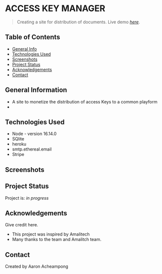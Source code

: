 # ACCESS KEY MANAGER
> Creating a site for distribution of documents.
> Live demo [_here_](https://accesskeymanager.herokuapp.com/). <!-- If you have the project hosted somewhere, include the link here. -->

## Table of Contents
* [General Info](#general-information)
* [Technologies Used](#technologies-used)
* [Screenshots](#screenshots)
* [Project Status](#project-status)
* [Acknowledgements](#acknowledgements)
* [Contact](#contact)


## General Information
- A site to monetize the distribution of access Keys to a common playform
- 
<!-- You don't have to answer all the questions - just the ones relevant to your project. -->


## Technologies Used
- Node - version 16.14.0
- SQlite 
- heroku
- smtp.ethereal.email
- Stripe



## Screenshots
<!-- ![Example screenshot](./img/screenshot.png) -->
<!-- If you have screenshots you'd like to share, include them here. -->



## Project Status
Project is: _in progress_ 



## Acknowledgements
Give credit here.
- This project was inspired by Amalitech
- Many thanks to the team and Amalitch team.

## Contact
Created by Aaron Acheampong

